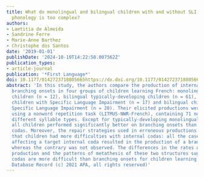 ```yaml
---
title: What do monolingual and bilingual children with and without SLI produce when
  phonology is too complex?
authors:
- Laetitia de Almeida
- Sandrine Ferre
- Marie-Anne Barthez
- Christophe dos Santos
date: '2019-01-01'
publishDate: '2024-10-10T14:22:58.007562Z'
publication_types:
- article-journal
publication: '*First Language*'
doi: 10.1177/0142723718805665https://dx.doi.org/10.1177/0142723718805665
abstract: 'In this study, the authors compare the production of internal codas and
  branching onsets in four groups of children learning French: monolingual typically-developing
  children (n = 12), bilingual typically-developing children (n = 61), monolingual
  children with Specific Language Impairment (n = 17) and bilingual children with
  Specific Language Impairment (n = 20). Their elicited productions were collected
  using a nonword repetition task (LITMUS-NWR-French), containing 71 nonwords with
  different syllable types. Except for typically-developing monolingual children,
  all children performed significantly better on branching onsets than on internal
  codas. Moreover, the repair strategies used in erroneous productions also indicate
  that children had more difficulties with internal codas: all the cases of metathesis
  affecting a target internal coda resulted in the production of a branching onset
  whereas the contrary was not observed. The differences in the rates of target-like
  production and the patterns of metathesis of these two structures suggest that internal
  codas are more difficult than branching onsets for children learning French. (PsycInfo
  Database Record (c) 2021 APA, all rights reserved)'
---
```


